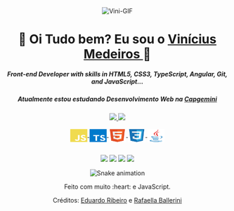 <div class="Gif Center" align="center">
  <img  alt="Vini-GIF" height="130" width="140" src="https://cdn.discordapp.com/attachments/1139324353008377961/1139324457425567964/Design_sem_nome.gif"><br/>
<div>
<div>
  <h1 align="center">
  🦊  Oi Tudo bem? Eu sou o 
    <a href="https://www.linkedin.com/in/vinicius-medeiros-1b192b270/">Vinícius Medeiros </a>🦊
  </h1>
  <h5 align="center">
   Front-end Developer with skills in HTML5, CSS3, TypeScript, Angular, Git, and JavaScript... <br/>
  </h5>
  <h5> Atualmente estou estudando Desenvolvimento Web na <a href="https://startcapgemini.com.br/">Capgemini</a> </h5>
  <a href="https://github.com/viinicius-medeiross">
  <img height="180em" src="https://github-readme-stats.vercel.app/api?username=viinicius-medeiross&show_icons=true&theme=dracula&include_all_commits=true&count_private=true"/>
  <img height="180em" src="https://github-readme-stats.vercel.app/api/top-langs/?username=viinicius-medeiross&layout=compact&langs_count=16&theme=dracula"/>
</div>
<div style="display: inline_block"; align="center"><br>
  <img align="center" alt="Vini-Js" height="30" width="40" src="https://raw.githubusercontent.com/devicons/devicon/master/icons/javascript/javascript-plain.svg">
  <img align="center" alt="Vini-Ts" height="30" width="40" src="https://raw.githubusercontent.com/devicons/devicon/master/icons/typescript/typescript-plain.svg">
  <img align="center" alt="Vini-HTML" height="30" width="40" src="https://raw.githubusercontent.com/devicons/devicon/master/icons/html5/html5-original.svg">
  <img align="center" alt="Vini-CSS" height="30" width="40" src="https://raw.githubusercontent.com/devicons/devicon/master/icons/css3/css3-original.svg">
  <img align="center" alt="Vini-JAVA" height="30" width="40" src="https://raw.githubusercontent.com/devicons/devicon/master/icons/java/java-original.svg">
</div>

##
    
<div align="center"> 
  <a href="https://wa.me/5561996724174?text=Ol%C3%A1.+Tudo+bem%3F+Venho+do+GitHub.+Podemos+conversar%3F" target="_blank"><img src="https://img.shields.io/badge/WhatsApp-09B43A?style=for-the-badge&logo=whatsapp&logoColor=white" target="_blank"></a>
  <a href="https://instagram.com/viinicius-medeiross" target="_blank"><img src="https://img.shields.io/badge/-Instagram-%23E4405F?style=for-the-badge&logo=instagram&logoColor=white" target="_blank"></a>
  <a href = "medeiross.tech@gmail.com"><img src="https://img.shields.io/badge/-Gmail-%23333?style=for-the-badge&logo=gmail&logoColor=white" target="_blank"></a>
  <a href="https://www.linkedin.com/in/vinicius-medeiros-1b192b270/" target="_blank"><img src="https://img.shields.io/badge/-LinkedIn-%230077B5?style=for-the-badge&logo=linkedin&logoColor=white" target="_blank"></a>  
</div>

  ![Snake animation](https://github.com/viinicius-medeiross/viinicius-medeiross/blob/output/github-contribution-grid-snake.svg)
  
<div align="center">
  <p>Feito com muito :heart: e JavaScript.</p>
  <p>Créditos: <a href="https://github.com/duribeiro/github-readme-stats">Eduardo Ribeiro</a> e <a href="https://github.com/rafaballerini">Rafaella Ballerini</a></p>
</div>
